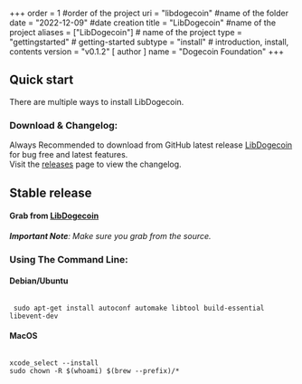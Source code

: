 +++
order = 1 #order of the project
uri = "libdogecoin" #name of the folder
date = "2022-12-09" #date creation
title = "LibDogecoin" #name of the project
aliases = ["LibDogecoin"] # name of the project
type = "gettingstarted" # getting-started
subtype = "install" # introduction, install, contents
version = "v0.1.2"
[ author ]
  name = "Dogecoin Foundation"
+++
<h2 id="quick-start">Quick start</h2>
<p>There are multiple ways to install LibDogecoin.</p>
<h3 id="download--changelog">Download &amp; Changelog:</h3>
<p>Always Recommended to download from GitHub latest release <a href="https://github.com/dogecoinfoundation/libdogecoin">LibDogecoin</a> for bug free and latest features.<br>
Visit the <a href="https://github.com/dogecoinfoundation/libdogecoin/releases">releases</a> page to view the changelog.<br>
</p>
<h2 id="stable-release">Stable release</h2>
<h4 id="grab-from-jsdelivr-cdn">Grab from <a href="https://github.com/dogecoinfoundation/libdogecoin">LibDogecoin</a></h4>
<p><em><strong>Important Note</strong>: Make sure you grab from the source.</em></p>
<h3 id="using-the-command-line">Using The Command Line:</h3>

<h4 id="via-npm">Debian/Ubuntu</h4>

<pre>
<code class="language-bash" data-prismjs-copy="Copy">
 sudo apt-get install autoconf automake libtool build-essential libevent-dev</code>
</pre>

<h4 id="via-npm">MacOS</h4>
<pre>
<code class="language-bash" data-prismjs-copy="Copy">
xcode_select --install
sudo chown -R $(whoami) $(brew --prefix)/*</code>
</pre>